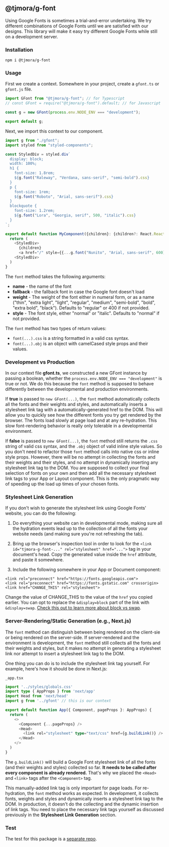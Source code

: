 ## @tjmora/g-font

Using Google Fonts is sometimes a trial-and-error undertaking. We try different combinations
of Google Fonts until we are satisfied with our designs. This library will make it easy 
try different Google Fonts while still on a development server.

### Installation

```
npm i @tjmora/g-font
```

### Usage

First we create a context. Somewhere in your project, create a `gfont.ts` or `gfont.js` file.

```typescript
import GFont from "@tjmora/g-font"; // for Typescript
// const GFont = require("@tjmora/g-font").default; // for Javascript

const g = new GFont(process.env.NODE_ENV === "development");

export default g;
```

Next, we import this context to our component.

```typescript
import g from "./gfont";
import styled from "styled-components";

const StyledDiv = styled.div`
  display: block;
  width: 100%;
  h1 {
    font-size: 1.8rem;
    ${g.font("Raleway", "Verdana, sans-serif", "semi-bold").css}
  }
  p {
    font-size: 1rem;
    ${g.font("Roboto", "Arial, sans-serif").css}
  }
  blockquote {
    font-size: 1.2rem;
    ${g.font("Lora", "Georgia, serif", 500, "italic").css}
  }
`;

export default function MyComponent({children}: {children?: React.ReactNode}) {
  return (
    <StyledDiv>
      {children}
      <a href="/" style={{...g.font("Nunito", "Arial, sans-serif", 600).obj}}>Back to Home</a>
    <StyledDiv>
  )
}
```

The `font` method takes the following arguments:

* **name** - the name of the font
* **fallback** - the fallback font in case the Google font doesn't load
* **weight** - The weight of the font either in numeral form, or as a name ("thin", "extra light", "light", "regular", "medium", "semi-bold", "bold", "extra bold", "black"). Defaults to "regular" or 400 if not provided.
* **style** - The font style, either "normal" or "italic". Defaults to "normal" if not provided.

The `font` method has two types of return values:

* `font(...).css` is a string formatted in a valid css syntax.
* `font(...).obj` is an object with camelCased style props and their values.

### Development vs Production

In our context file **gfont.ts**, we constructed a new GFont instance by passing a boolean, 
whether the `process.env.NODE_ENV === "development"` is true or not. We do this because the 
`font` method is supposed to behave differently between the developmental and production 
environments.

If **true** is passed to `new GFont(...)`, the `font` method automatically collects all the 
fonts and their weights and styles, and automatically inserts a stylesheet link tag with a 
automatically-generated href to the DOM. This will allow you to quickly see how the different 
fonts you try get rendered by the browser. The fonts load slowly at page load and at any 
re-hydration. This slow font-rendering behavior is really only tolerable in a developmental 
environment.

If **false** is passed to `new GFont(...)`, the `font` method still returns the `.css` string of 
valid css syntax, and the `.obj` object of valid inline style values. So you don't need to 
refactor those `font` method calls into native css or inline style props. However, there will be 
no attempt in collecting the fonts and their weights and their styles, and no attempt in 
dynamically inserting any stylesheet link tag to the DOM. You are supposed to collect your 
final selection of fonts on your own and then add all the necessary stylesheet link tags to 
your App or Layout component. This is the only pragmatic way of speeding up the load up times 
of your chosen fonts.

### Stylesheet Link Generation

If you don't wish to generate the stylesheet link using Google Fonts' website, you can do the 
following:

1. Do everything your website can in developmental mode, making sure all the 
hydration events lead up to the collection of all the fonts your website needs (and making 
sure you're not refreshing the tab).

2. Bring up the browser's inspection tool in order 
to look for the `<link id="tjmora-g-font-..." rel="stylesheet" href="...">` tag in your 
document's head. Copy the generated value inside the `href` attribute, and paste it somewhere.

3. Include the following somewhere in your App or Document component:

```
<link rel="preconnect" href="https://fonts.googleapis.com">
<link rel="preconnect" href="https://fonts.gstatic.com" crossorigin>
<link href="CHANGE_THIS" rel="stylesheet">
```

Change the value of CHANGE_THIS to the value of the `href` you copied earlier. You can opt to 
replace the `&display=block` part of the link with `&display=swap`. [Check this out to learn 
more about block vs swap](https://developer.chrome.com/blog/font-display/#font-download-timelines).

### Server-Rendering/Static Generation (e.g., Next.js)

The `font` method can distinguish between being rendered on the client-sie or being rendered on 
the server-side. If server-rendered and the environment is development, the `font` method still 
collects all the fonts and their weights and styles, but it makes no attempt in generating a 
stylesheet link nor attempt to insert a stylesheet link tag to the DOM.

One thing you can do is to include the stylesheet link tag yourself. For example, here's 
how it should be done in Next.js:

`_app.tsx`

```typescript
import '../styles/globals.css'
import type { AppProps } from 'next/app'
import Head from 'next/head'
import g from '../gfont' // this is our context

export default function App({ Component, pageProps }: AppProps) {
  return (
    <>
      <Component {...pageProps} />
      <Head>
        <link rel="stylesheet" type="text/css" href={g.buildLink()} />
      </Head>
    </>
  )
}
```

The `g.buildLink()` will build a Google Font stylesheet link of all the fonts (and their 
weights and styles) collected so far. **It needs to be called after every component is already 
rendered.** That's why we placed the `<Head>` and `<link>` tags after the `<Component>` tag.

This manually-added link tag is only important for page loads. For re-hydration, the `font` 
method works as expected. In development, it collects fonts, weights and styles and dynamically 
inserts a stylesheet link tag to the DOM. In production, it doesn't do the collecting and the 
dynamic insertion of link tags. You need to place the necessary link tags yourself as discussed 
previously in the **Stylesheet Link Generation** section.

### Test

The test for this package is a [separate repo](https://github.com/tjmora/g-font-test).